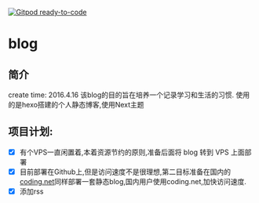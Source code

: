 [![Gitpod ready-to-code](https://img.shields.io/badge/Gitpod-ready--to--code-blue?logo=gitpod)](https://gitpod.io/#https://github.com/aircjm/aircjm.github.io)

# blog
## 简介
create time: 2016.4.16
该blog的目的旨在培养一个记录学习和生活的习惯.
使用的是hexo搭建的个人静态博客,使用Next主题

## 项目计划:
- [x] 有个VPS一直闲置着,本着资源节约的原则,准备后面将 blog 转到 VPS 上面部署
- [x] 目前部署在Github上,但是访问速度不是很理想,第二目标准备在国内的[coding.net](https://coding.net)同样部署一套静态blog,国内用户使用coding.net,加快访问速度.
- [x] 添加rss